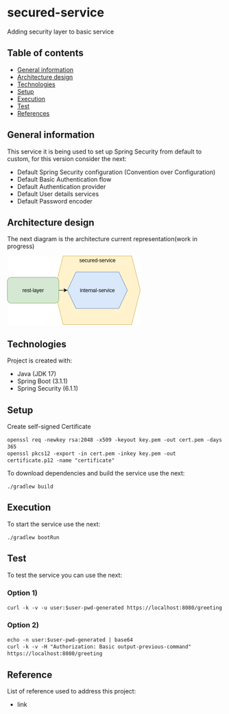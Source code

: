 # secured-service
Adding security layer to basic service

## Table of contents
* [General information](#general-information)
* [Architecture design](#architecture-design)
* [Technologies](#technologies)
* [Setup](#setup)
* [Execution](#execution)
* [Test](#test)
* [References](#reference)

## General information
This service it is being used to set up Spring Security from default to custom, for this version consider the next:
* Default Spring Security configuration (Convention over Configuration)
* Default Basic Authentication flow
* Default Authentication provider
* Default User details services
* Default Password encoder


## Architecture design
The next diagram is the architecture current representation(work in progress)

![](docs/img/secured-service.png)

## Technologies
Project is created with:
* Java (JDK 17)
* Spring Boot (3.1.1)
* Spring Security (6.1.1)

## Setup
Create self-signed Certificate
```shell
openssl req -newkey rsa:2048 -x509 -keyout key.pem -out cert.pem -days 365
openssl pkcs12 -export -in cert.pem -inkey key.pem -out certificate.p12 -name "certificate"
```

To download dependencies and build the service use the next:
```shell
./gradlew build
```

## Execution
To start the service use the next:
```shell
./gradlew bootRun
```

## Test
To test the service you can use the next:
### Option 1)
```shell
curl -k -v -u user:$user-pwd-generated https://localhost:8080/greeting
```
### Option 2)
```shell
echo -n user:$user-pwd-generated | base64
curl -k -v -H "Authorization: Basic output-previous-command" https://localhost:8080/greeting
```

## Reference
List of reference used to address this project:
* link